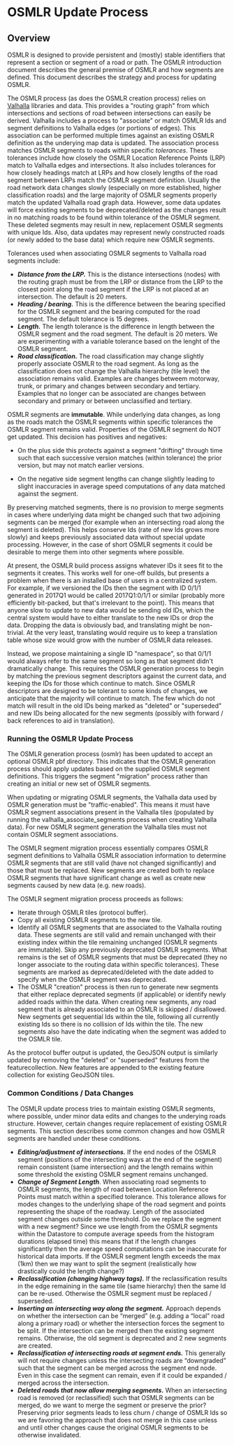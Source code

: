 # OSMLR Update Process

## Overview

OSMLR is designed to provide persistent and (mostly) stable identifiers that represent a section or segment of a road or path. The OSMLR introduction document describes the general premise of OSMLR and how segments are defined. This document describes the strategy and process for updating OSMLR.

The OSMLR process (as does the OSMLR creation process) relies on [Valhalla](https://github.com/valhalla) libraries and data. This provides a "routing graph" from which intersections and sections of road between intersections can easily be derived. Valhalla includes a process to "associate" or match OSMLR Ids and segment definitions to Valhalla edges (or portions of edges). This association can be performed multiple times against an existing OSMLR definition as the underying map data is updated. The association process matches OSMLR segments to roads within specific *tolerances*. These tolerances include how closely the OSMLR Location Reference Points (LRP) match to Valhalla edges and intersections. It also includes tolerances for how closely headings match at LRPs and how closely lengths of the road segment between LRPs match the OSMLR segment definition. Usually the road network data changes slowly (especially on more established, higher classification roads) and the large majority of OSMLR segments properly match the updated Valhalla road graph data. However, some data updates will force existing segments to be deprecated/deleted as the changes result in no matching roads to be found within tolerance of the OSMLR segment. These deleted segments may result in new, replacement OSMLR segments with unique Ids. Also, data updates may represent newly constructed roads (or newly added to the base data) which require new OSMLR segments.

Tolerances used when associating OSMLR segments to Valhalla road segments include:
* ***Distance from the LRP.*** This is the distance intersections (nodes) with the routing graph must be from the LRP or distance from the LRP to the closest point along the road segment if the LRP is not placed at an intersection. The default is 20 meters.
* ***Heading / bearing.*** This is the difference between the bearing specified for the OSMLR segment and the bearing computed for the road segment. The default tolerance is 15 degrees. 
* ***Length.*** The length tolerance is the difference in length between the OSMLR segment and the road segment. The default is 20 meters. We are experimenting with a variable tolerance based on the lenght of the OSMLR segment.
* ***Road classification.*** The road classification may change slightly properly associate OSMLR to the road segment. As long as the classification does not change the Valhalla hierarchy (tile level) the association remains valid. Examples are changes betweem motorway, trunk, or primary and changes between secondary and tertiary. Examples that no longer can be associated are changes between secondary and primary or between unclassified and tertiary.

OSMLR segments are **immutable**. While underlying data changes, as long as the roads match the OSMLR segments within specific tolerances the OSMLR segment remains valid. Properties of the OSMLR segment do NOT get updated. This decision has positives and negatives:

* On the plus side this protects against a segment "drifting" through time such that each successive version matches (within tolerance) the prior version, but may not match earlier versions.

* On the negative side segment lengths can change slightly leading to slight inaccuracies in average speed computations of any data matched against the segment.

By preserving matched segments, there is no provision to merge segments in cases where underlying data might be changed such that two adjoining segments can be merged (for example when an intersecting road along the segment is deleted). This helps conserve Ids (rate of new Ids grows more slowly) and keeps previously associated data without special update processing. However, in the case of short OSMLR segments it could be desirable to merge them into other segments where possible.

At present, the OSMLR build process assigns whatever IDs it sees fit to the segments it creates. This works well for one-off builds, but presents a problem when there is an installed base of users in a centralized system. For example, if we versioned the IDs then the segment with ID 0/1/1 generated in 2017Q1 would be called 2017Q1:0/1/1 or similar (probably more efficiently bit-packed, but that's irrelevant to the point). This means that anyone slow to update to new data would be sending old IDs, which the central system would have to either translate to the new IDs or drop the data. Dropping the data is obviously bad, and translating might be non-trivial. At the very least, translating would require us to keep a translation table whose size would grow with the number of OSMLR data releases.

Instead, we propose maintaining a single ID "namespace", so that 0/1/1 would always refer to the same segment so long as that segment didn't dramatically change. This requires the OSMLR generation process to begin by matching the previous segment descriptors against the current data, and keeping the IDs for those which continue to match. Since OSMLR descriptors are designed to be tolerant to some kinds of changes, we anticipate that the majority will continue to match. The few which do not match will result in the old IDs being marked as "deleted" or "superseded" and new IDs being allocated for the new segments (possibly with forward / back references to aid in translation).

### Running the OSMLR Update Process

The OSMLR generation process (osmlr) has been updated to accept an optional OSMLR pbf directory. This indicates that the OSMLR generation process should apply updates based on the supplied OSMLR segment definitions. This triggers the segment "migration" process rather than creating an initial or new set of OSMLR segments.

When updating or migrating OSMLR segments, the Valhalla data used by OSMLR generation must be "traffic-enabled". This means it must have OSMLR segment associations present in the Valhalla tiles (populated by running the valhalla_associate_segments process when creating Valhalla data). For new OSMLR segment generation the Valhalla tiles must not contain OSMLR segment associations.

The OSMLR segment migration process essentially compares OSMLR segment definitions to Valhalla OSMLR association information to determine OSMLR segments that are still valid (have not changed significantly) and those that must be replaced. New segments are created both to replace OSMLR segments that have significant change as well as create new segments caused by new data (e.g. new roads).

The OSMLR segment migration process proceeds as follows:

* Iterate through OSMLR tiles (protocol buffer).
* Copy all existing OSMLR segments to the new tile.
* Identify all OSMLR segments that are associated to the Valhalla routing data. These segments are still valid and remain unchanged with their existing index within the tile remaining unchanged (OSMLR segments are immutable). Skip any previously deprecated OSMLR segments. What remains is the set of OSMLR segments that must be deprecated (they no longer associate to the routing data within specific tolerances). These segments are marked as deprecated/deleted with the date added to specify when the OSMLR segment was deprecated.
* The OSMLR "creation" process is then run to generate new segments that either replace deprecated segments (if applicable) or identify newly added roads within the data. When creating new segments, any road segment that is already associated to an OSMLR is skipped / disallowed. New segments get sequential Ids within the tile, following all currently existing Ids so there is no collision of Ids within the tile. The new segments also have the date indicating when the segment was added to the OSMLR tile.

As the protocol buffer output is updated, the GeoJSON output is similarly updated by removing the "deleted" or "superseded" features from the featurecollection. New features are appended to the existing feature collection for existing GeoJSON tiles.

### Common Conditions / Data Changes

The OSMLR update process tries to maintain existing OSMLR segments, where possible, under minor data edits and changes to the underying roads structure. However, certain changes require replacement of existing OSMLR segments. This section describes some common changes and how OSMLR segments are handled under these conditions.

* ***Editing/adjustment of intersections.*** If the end nodes of the OSMLR segment (positions of the intersecting ways at the end of the segment) remain consistent (same intersection) and the length remains within some threshold the existing OSMLR segment remains unchanged.
* ***Change of Segment Length***. When associating road segments to OSMLR segments, the length of road between Location Reference Points must match within a specified tolerance. This tolerance allows for modes changes to the underlying shape of the road segment and points representing the shape of the roadway. Length of the associated segment changes outside some threshold. Do we replace the segment with a new segment? Since we use length from the OSMLR segments within the Datastore to compute average speeds from the histogram durations (elapsed time) this means that if the length changes significantly then the average speed computations can be inaccurate for historical data imports. If the OSMLR segment length exceeds the max (1km) then we may want to split the segment (realistically how drastically could the length change?)
* ***Reclassification (changing highway tags).*** If the reclassification results in the edge remaining in the same tile (same hierarchy) then the same Id can be re-used. Otherwise the OSMLR segment must be replaced / superseded.
* ***Inserting an intersecting way along the segment.*** Approach depends on whether the intersection can be “merged” (e.g. adding a “local” road along a primary road) or whether the intersection forces the segment to be split. If the intersection can be merged then the existing segment remains. Otherwise, the old segment is deprecated and 2 new segments are created. 
* ***Reclassification of intersecting roads at segment ends.***   This generally will not require changes unless the intersecting roads are “downgraded” such that the segment can be merged across the segment end node.  Even in this case the segment can remain, even if it could be expanded / merged across the intersection. 
* ***Deleted roads that now allow merging segments.*** When an intersecting road is removed (or reclassified) such that OSMLR segments can be merged, do we want to merge the segment or preserve the prior? Preserving prior segments leads to less churn / change of OSMLR Ids so we are favoring the approach that does not merge in this case unless and until other changes cause the original OSMLR segments to be otherwise invalidated.
